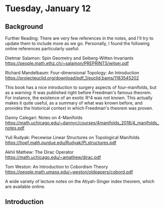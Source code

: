 # Tuesday, January 12

## Background

Further Reading: There are very few references in the notes, and I'll try to update them to include more as we go. Personally, I found the following online references particularly useful: 

Dietmar Salamon: Spin Geometry and Seiberg-Witten Invariants
https://people.math.ethz.ch/~salamon/PREPRINTS/witsei.pdf

Richard Mandelbaum: Four-dimensional Topology: An Introduction
https://projecteuclid.org/download/pdf_1/euclid.bams/1183545202

This book has a nice introduction to surgery aspects of four-manifolds, but as a warning: It was published right before Freedman's famous theorem. For instance, the existence of an exotic R^4 was not known. This actually makes it quite useful, as a summary of what was known before, and provides the historical context in which Freedman's theorem was proven.

Danny Calegari: Notes on 4-Manifolds
https://math.uchicago.edu/~dannyc/courses/4manifolds_2018/4_manifolds_notes.pdf

Yuli Rudyak: Piecewise Linear Structures on Topological Manifolds
https://hopf.math.purdue.edu/Rudyak/PLstructures.pdf

Akhil Mathew: The Dirac Operator
https://math.uchicago.edu/~amathew/dirac.pdf

Tom Weston: An Introduction to Cobordism Theory
https://people.math.umass.edu/~weston/oldpapers/cobord.pdf

A wide variety of lecture notes on the Atiyah-Singer index theorem, which are available online.

## Introduction
